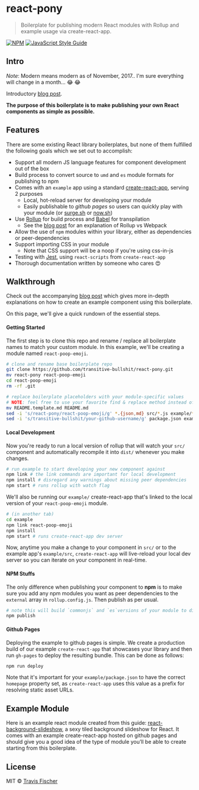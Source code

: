 # react-pony

> Boilerplate for publishing modern React modules with Rollup and example usage via create-react-app.

[![NPM](https://img.shields.io/npm/v/react-pony.svg)](https://www.npmjs.com/package/react-pony) [![JavaScript Style Guide](https://img.shields.io/badge/code_style-standard-brightgreen.svg)](https://standardjs.com)

## Intro

*Note*: Modern means modern as of November, 2017.. I'm sure everything will change in a month... :joy: :joy:

Introductory [blog post](https://hackernoon.com/publishing-baller-react-modules-2b039d84bce7).

**The purpose of this boilerplate is to make publishing your own React components as simple as possible.**

## Features

There are some existing React library boilerplates, but none of them fulfilled the following goals which we set out to accomplish:

- Support all modern JS language features for component development out of the box
- Build process to convert source to `umd` and `es` module formats for publishing to npm
- Comes with an `example` app using a standard [create-react-app](https://github.com/facebookincubator/create-react-app), serving 2 purposes
  - Local, hot-reload server for developing your module
  - Easily publishable to *github pages* so users can quickly play with your module (or [surge.sh](http://surge.sh/) or [now.sh](https://zeit.co/now))
- Use [Rollup](https://rollupjs.org/) for build process and [Babel](https://babeljs.io/) for transpilation
  - See the [blog post](https://hackernoon.com/publishing-baller-react-modules-2b039d84bce7) for an explanation of Rollup vs Webpack
- Allow the use of `npm` modules within your library, either as dependencies or peer-dependencies
- Support importing CSS in your module
  - Note that CSS support will be a noop if you're using css-in-js
- Testing with [Jest](https://facebook.github.io/jest/), using `react-scripts` from `create-react-app`
- Thorough documentation written by someone who cares :heart_eyes:

## Walkthrough

Check out the accompanying [blog post](https://hackernoon.com/publishing-baller-react-modules-2b039d84bce7) which gives more in-depth explanations on how to create an example component using this boilerplate.

On this page, we'll give a quick rundown of the essential steps.

#### Getting Started

The first step is to clone this repo and rename / replace all boilerplate names to match your custom module. In this example, we'll be creating a module named `react-poop-emoji`.

```bash
# clone and rename base boilerplate repo
git clone https://github.com/transitive-bullshit/react-pony.git
mv react-pony react-poop-emoji
cd react-poop-emoji
rm -rf .git
```

```bash
# replace boilerplate placeholders with your module-specific values
# NOTE: feel free to use your favorite find & replace method instead of sed
mv README.template.md README.md
sed -i 's/react-pony/react-poop-emoji/g' *.{json,md} src/*.js example/*.json example/src/*.js example/public/*.{html,json}
sed -i 's/transitive-bullshit/your-github-username/g' package.json example/package.json
```

#### Local Development

Now you're ready to run a local version of rollup that will watch your `src/` component and automatically recompile it into `dist/` whenever you make changes.

```bash
# run example to start developing your new component against
npm link # the link commands are important for local development
npm install # disregard any warnings about missing peer dependencies
npm start # runs rollup with watch flag
```

We'll also be running our `example/` create-react-app that's linked to the local version of your `react-poop-emoji` module.

```bash
# (in another tab)
cd example
npm link react-poop-emoji
npm install
npm start # runs create-react-app dev server
```

Now, anytime you make a change to your component in `src/` or to the example app's `example/src`, `create-react-app` will live-reload your local dev server so you can iterate on your component in real-time.

#### NPM Stuffs

The only difference when publishing your component to **npm** is to make sure you add any npm modules you want as peer dependencies to the `external` array in `rollup.config.js`. Then publish as per usual.

```bash
# note this will build `commonjs` and `es`versions of your module to dist/
npm publish
```

#### Github Pages

Deploying the example to github pages is simple. We create a production build of our example `create-react-app` that showcases your library and then run `gh-pages` to deploy the resulting bundle. This can be done as follows:

```bash
npm run deploy
```

Note that it's important for your `example/package.json` to have the correct `homepage` property set, as `create-react-app` uses this value as a prefix for resolving static asset URLs.

## Example Module

Here is an example react module created from this guide: [react-background-slideshow](https://github.com/transitive-bullshit/react-background-slideshow), a sexy tiled background slideshow for React. It comes with an example create-react-app hosted on github pages and should give you a good idea of the type of module you’ll be able to create starting from this boilerplate.

## License

MIT © [Travis Fischer](https://github.com/transitive-bullshit)
